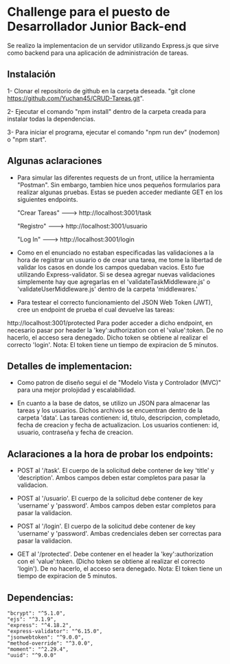 # Challenge para el puesto de Desarrollador Junior Back-end

Se realizo la implementacion de un servidor utilizando Express.js que sirve como backend para una aplicación de administración de tareas.

## Instalación
1- Clonar el repositorio de github en la carpeta deseada. "git clone https://github.com/Yuchan45/CRUD-Tareas.git".

2- Ejecutar el comando "npm install" dentro de la carpeta creada para instalar todas la dependencias.

3- Para iniciar el programa, ejecutar el comando "npm run dev" (nodemon) o "npm start".


## Algunas aclaraciones
- Para simular las diferentes requests de un front, utilice la herramienta "Postman". Sin embargo, tambien hice unos pequeños formularios
para realizar algunas pruebas. Estas se pueden acceder mediante GET en los siguientes endpoints.

    "Crear Tareas"   --->  http://localhost:3001/task

    "Registro"       --->  http://localhost:3001/usuario

    "Log In"         --->  http://localhost:3001/login


- Como en el enunciado no estaban especificadas las validaciones a la hora de registrar un usuario o de crear una tarea, me tome la libertad de
validar los casos en donde los campos quedaban vacios. Esto fue utilizando Express-validator. Si se desea agregar nuevas validaciones simplemente
hay que agregarlas en el 'validateTaskMiddleware.js' o 'validateUserMiddleware.js' dentro de la carpeta 'middlewares.'

- Para testear el correcto funcionamiento del JSON Web Token (JWT), cree un endpoint de prueba el cual devuelve las tareas:

http://localhost:3001/protected
Para poder acceder a dicho endpoint, en necesario pasar por header la 'key':authorization con el 'value':token. De no hacerlo, el acceso sera denegado.
Dicho token se obtiene al realizar el correcto 'login'.
Nota: El token tiene un tiempo de expiracion de 5 minutos.


## Detalles de implementacion:
- Como patron de diseño segui el de "Modelo Vista y Controlador (MVC)" para una mejor prolojidad y escalabilidad.

- En cuanto a la base de datos, se utilizo un JSON para almacenar las tareas y los usuarios. Dichos archivos se encuentran dentro de la carpeta 'data'.
Las tareas contienen:
    id, titulo, descripcion, completado, fecha de creacion y fecha de actualizacion.
Los usuarios contienen:
    id, usuario, contraseña y fecha de creacion.


## Aclaraciones a la hora de probar los endpoints:
- POST al '/task'. El cuerpo de la solicitud debe contener de key 'title' y 'description'. Ambos campos deben estar completos para pasar la validacion.

- POST al '/usuario'. El cuerpo de la solicitud debe contener de key 'username' y 'password'. Ambos campos deben estar completos para pasar la validacion.

- POST al '/login'. El cuerpo de la solicitud debe contener de key 'username' y 'password'. Ambas credenciales deben ser correctas para pasar la validacion.

- GET al '/protected'. Debe contener en el header la 'key':authorization con el 'value':token. (Dicho token se obtiene al realizar el correcto 'login').
De no hacerlo, el acceso sera denegado.
Nota: El token tiene un tiempo de expiracion de 5 minutos.


## Dependencias:
    "bcrypt": "^5.1.0",
    "ejs": "^3.1.9",
    "express": "^4.18.2",
    "express-validator": "^6.15.0",
    "jsonwebtoken": "^9.0.0",
    "method-override": "^3.0.0",
    "moment": "^2.29.4",
    "uuid": "^9.0.0"



